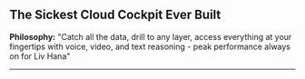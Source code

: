 ## **The Sickest Cloud Cockpit Ever Built**

**Philosophy:** "Catch all the data, drill to any layer, access everything at your fingertips with voice, video, and text reasoning - peak performance always on for Liv Hana"

---
